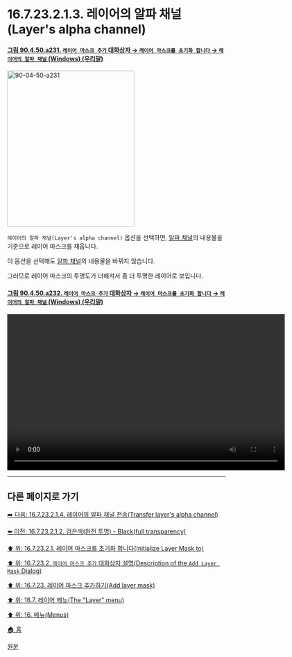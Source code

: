 # 16.7.23.2.1.3. 레이어의 알파 채널(Layer's alpha channel)

<a id="90-04-50-a231"></a>

#### [그림 90.4.50.a231. `레이어 마스크 추가` 대화상자 → `레이어 마스크를 초기화 합니다` → `레이어의 알파 채널` (Windows) (우리말)](./90-04-0050-add_layer_mask.md#90-04-50-a231)
<img width="293" height="360" alt="90-04-50-a231" src="https://github.com/user-attachments/assets/0d0c0ed9-868d-461e-8c58-4e3bf3d7488a" />

`레이어의 알파 채널(Layer's alpha channel)` 옵션을 선택하면, [알파 채널](./19-glossaryx-alpha_channel.md)의 내용물을 기준으로 레이어 마스크를 채웁니다.

이 옵션을 선택해도 [알파 채널](./19-glossaryx-alpha_channel.md)의 내용물을 바뀌지 않습니다.

그러므로 레이어 마스크의 투명도가 더해져서 좀 더 투명한 레이어로 보입니다.

<a id="90-04-50-a232"></a>

#### [그림 90.4.50.a232. `레이어 마스크 추가` 대화상자 → `레이어 마스크를 초기화 합니다` → `레이어의 알파 채널` (Windows) (우리말)](./90-04-0050-add_layer_mask.md#90-04-50-a232)
<video controls="controls" width="640" height="360" src="https://github.com/user-attachments/assets/ecbdf210-f7bd-408b-8dcf-dff1e75b1e27"></video>

***

## 다른 페이지로 가기

[➡️ 다음: 16.7.23.2.1.4. 레이어의 알파 채널 전송(Transfer layer's alpha channel)](./16-07-23-02-01-04-transfer_layer_alpha_channel.md)

[⬅️ 이전: 16.7.23.2.1.2. 검은색(완전 투명) - Black(full transparency)](./16-07-23-02-01-02-black.md)

[⬆️ 위: 16.7.23.2.1. 레이어 마스크를 초기화 합니다(Initialize Layer Mask to)](./16-07-23-02-01-00-initialize_layer_mask_to.md)

[⬆️ 위: 16.7.23.2. `레이어 마스크 추가` 대화상자 설명(Description of the `Add Layer Mask` Dialog)](./16-07-23-02-00-description_of_the_add_layer_mask_dialog.md)

[⬆️ 위: 16.7.23. 레이어 마스크 추가하기(Add layer mask)](./16-07-23-00-add_layer_mask.md)

[⬆️ 위: 16.7. 레이어 메뉴(The "Layer" menu)](./16-07-00-the-layer-menu.md)

[⬆️ 위: 16. 메뉴(Menus)](./16-00-menus.md)

[🏠 홈](./00-home.md)

[원문](https://docs.gimp.org/2.10/ko/gimp-layer-mask-add.html#idm29173)